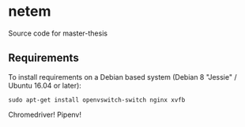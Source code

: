 # netem
Source code for master-thesis

## Requirements

To install requirements on a Debian based system (Debian 8 "Jessie" / Ubuntu 16.04 or later):

```
sudo apt-get install openvswitch-switch nginx xvfb
```

Chromedriver!
Pipenv!
